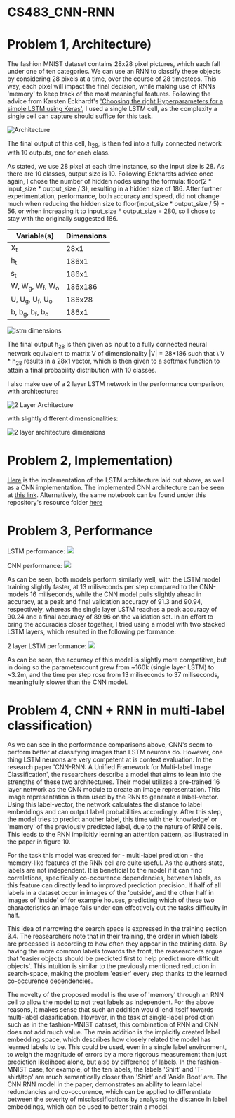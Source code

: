 # CS483_CNN-RNN

# Problem 1, Architecture)

The fashion MNIST dataset contains 28x28 pixel pictures, which each fall under one of ten categories. We can use an RNN to classify these objects by considering 28 pixels at a time, over the course of 28 timesteps. This way, each pixel will impact the final decision, while making use of RNNs 'memory' to keep track of the most meaningful features. Following the advice from Karsten Eckhardt's ['Choosing the right Hyperparameters for a simple LSTM using Keras'](https://towardsdatascience.com/choosing-the-right-hyperparameters-for-a-simple-lstm-using-keras-f8e9ed76f046), I used a single LSTM cell, as the complexity a single cell can capture should suffice for this task.

![Architecture](https://github.com/ete2njit/CS483_CNN-RNN/blob/main/resources/lstm_architecture.png)

The final output of this cell, h<sub>28</sub>, is then fed into a fully connected network with 10 outputs, one for each class.

As stated, we use 28 pixel at each time instance, so the input size is 28. As there are 10 classes, output size is 10. Following Eckhardts advice once again, I chose the number of hidden nodes using the formula: floor(2 * input_size * output_size / 3), resulting in a hidden size of 186. After further experimentation, performance, both accuracy and speed, did not change much when reducing the hidden size to floor(input_size * output_size / 5) = 56, or when increasing it to input_size * output_size = 280, so I chose to stay with the originally suggested 186.

| Variable(s) | Dimensions |
| -------- | ------ |
| X<sub>t</sub> | 28x1 |
| h<sub>t</sub> | 186x1 |
| s<sub>t</sub> | 186x1 |
| W, W<sub>g</sub>, W<sub>f</sub>, W<sub>o</sub> | 186x186 |
| U, U<sub>g</sub>, U<sub>f</sub>, U<sub>o</sub>  | 186x28 | 
| b, b<sub>g</sub>, b<sub>f</sub>, b<sub>o</sub> | 186x1 |

![lstm dimensions](https://github.com/ete2njit/CS482_CNN-RNN/blob/main/resources/outputrnn.png)

The final output h<sub>28</sub> is then given as input to a fully connected neural network equivalent to matrix V of dimensionality |V| = 28\*186 such that \\
V \* h<sub>28</sub>
results in a 28x1 vector, which is then given to a softmax function to attain a final probability distribution with 10 classes.

I also make use of a 2 layer LSTM network in the performance comparison, with architecture:

![2 Layer Architecture](https://github.com/ete2njit/CS483_CNN-RNN/blob/main/resources/lstm_2_layer_architecture.png)

with slightly different dimensionalities:

![2 layer architecture dimensions](https://github.com/ete2njit/CS482_CNN-RNN/blob/main/resources/outputrnn2.png)

# Problem 2, Implementation)

[Here](https://colab.research.google.com/drive/1tf-U-YScYBok_h41_JqFSmZFpwBjQk5z?usp=sharing) is the implementation of the LSTM architecture laid out above, as well as a CNN implementation. The implemented CNN architecture can be seen at [this link](https://github.com/ete2njit/CS482_CNN-RNN/blob/main/resources/outputcnn.png).
Alternatively, the same notebook can be found under this repository's resource folder [here](https://github.com/ete2njit/CS482_CNN-RNN/blob/main/resources/CNN_RNN.ipynb)

# Problem 3, Performance

LSTM performance:
![](https://github.com/ete2njit/CS482_CNN-RNN/blob/main/resources/LSTM_performance.png)

CNN performance:
![](https://github.com/ete2njit/CS482_CNN-RNN/blob/main/resources/CNN_performance.png)

As can be seen, both models perform similarly well, with the LSTM model training slightly faster, at 13 miliseconds per step compared to the CNN-models 16 miliseconds, while the CNN model pulls slightly ahead in accuracy, at a peak and final validation accuracy of 91.3 and 90.94, respectively, whereas the single layer LSTM reaches a peak accuracy of 90.24 and a final accuracy of 89.96 on the validation set. In an effort to bring the accuracies closer together, I tried using a model with two stacked LSTM layers, which resulted in the following performance:

2 layer LSTM performance:
![](https://github.com/ete2njit/CS482_CNN-RNN/blob/main/resources/LSTM_2_layer_performance.png)

As can be seen, the accuracy of this model is slightly more competitive, but in doing so the parametercount grew from ~160k (single layer LSTM) to ~3.2m, and the time per step rose from 13 miliseconds to 37 miliseconds, meaningfully slower than the CNN model.

# Problem 4, CNN + RNN in multi-label classification)

As we can see in the performance comparisons above, CNN's seem to perform better at classifying images than LSTM neurons do. However, one thing LSTM neurons are very competent at is context evaluation. In the research paper 'CNN-RNN: A Unified Framework for Multi-label Image Classification', the researchers describe a model that aims to lean into the strengths of these two architectures. Their model utilizes a pre-trained 16 layer network as the CNN module to create an image representation. This image representation is then used by the RNN to generate a label-vector. Using this label-vector, the network calculates the distance to label embeddings and can output label probabilities accordingly. After this step, the model tries to predict another label, this time with the 'knowledge' or 'memory' of the previously predicted label, due to the nature of RNN cells. This leads to the RNN implicitly learning an attention pattern, as illustrated in the paper in figure 10. 

For the task this model was created for - multi-label prediction - the memory-like features of the RNN cell are quite useful. As the authors state, labels are not independent. It is beneficial to the model if it can find correlations, specifically co-occurence dependencies, between labels, as this feature can directly lead to improved prediction precision. If half of all labels in a dataset occur in images of the 'outside', and the other half in images of 'inside' of for example houses, predicting which of these two characteristics an image falls under can effectively cut the tasks difficulty in half.

This idea of narrowing the search space is expressed in the training section 3.4. The reasearchers note that in their training, the order in which labels are processed is according to how often they appear in the training data. By having the more common labels towards the front, the reasearchers argue that 'easier objects should be predicted first to help predict more difficult objects'. This intuition is similar to the previously mentioned reduction in search-space, making the problem 'easier' every step thanks to the learned co-occurence dependencies. 

The novelty of the proposed model is the use of 'memory' through an RNN cell to allow the model to not treat labels as independent. For the above reasons, it makes sense that such an addition would lend itself towards multi-label classification. However, in the task of single-label prediction such as in the fashion-MNIST dataset, this combination of RNN and CNN does not add much value. The main addition is the implicitly created label embedding space, which describes how closely related the model has learned labels to be. This could be used, even in a single label environment, to weigh the magnitude of errors by a more rigorous measurement than just prediction likelihood alone, but also by difference of labels. In the fashion-MNIST case, for example, of the ten labels, the labels 'Shirt' and 'T-shirt/top' are much semantically closer than 'Shirt' and 'Ankle Boot' are. The CNN RNN model in the paper, demonstrates an ability to learn label redundancies and co-occurence, which can be applied to differentiate between the severity of misclassifications by analysing the distance in label embeddings, which can be used to better train a model.
